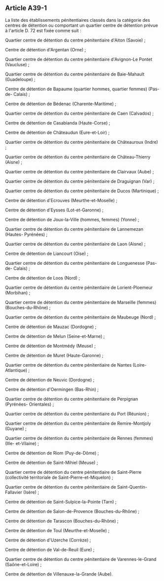 Article A39-1
----
La liste des établissements pénitentiaires classés dans la catégorie des centres
de détention ou comportant un quartier centre de détention prévue à l'article D.
72 est fixée comme suit :

Quartier centre de détention du centre pénitentiaire d'Aiton (Savoie) ;

Centre de détention d'Argentan (Orne) ;

Quartier centre de détention du centre pénitentiaire d'Avignon-Le Pontet
(Vaucluse) ;

Quartier centre de détention du centre pénitentiaire de Baie-Mahault
(Guadeloupe) ;

Centre de détention de Bapaume (quartier hommes, quartier femmes) (Pas-de-
Calais) ;

Centre de détention de Bédenac (Charente-Maritime) ;

Quartier centre de détention du centre pénitentiaire de Caen (Calvados) ;

Centre de détention de Casabianda (Haute-Corse) ;

Centre de détention de Châteaudun (Eure-et-Loir) ;

Quartier centre de détention du centre pénitentiaire de Châteauroux (Indre) ;

Quartier centre de détention du centre pénitentiaire de Château-Thierry (Aisne)
;

Quartier centre de détention du centre pénitentiaire de Clairvaux (Aube) ;

Quartier centre de détention du centre pénitentiaire de Draguignan (Var) ;

Quartier centre de détention du centre pénitentiaire de Ducos (Martinique) ;

Centre de détention d'Ecrouves (Meurthe-et-Moselle) ;

Centre de détention d'Eysses (Lot-et-Garonne) ;

Centre de détention de Joux-la-Ville (hommes, femmes) (Yonne) ;

Quartier centre de détention du centre pénitentiaire de Lannemezan (Hautes-
Pyrénées) ;

Quartier centre de détention du centre pénitentiaire de Laon (Aisne) ;

Centre de détention de Liancourt (Oise) ;

Quartier centre de détention du centre pénitentiaire de Longuenesse (Pas-de-
Calais) ;

Centre de détention de Loos (Nord) ;

Quartier centre de détention du centre pénitentiaire de Lorient-Ploemeur
(Morbihan) ;

Quartier centre de détention du centre pénitentiaire de Marseille (femmes)
(Bouches-du-Rhône) ;

Quartier centre de détention du centre pénitentiaire de Maubeuge (Nord) ;

Centre de détention de Mauzac (Dordogne) ;

Centre de détention de Melun (Seine-et-Marne) ;

Centre de détention de Montmédy (Meuse) ;

Centre de détention de Muret (Haute-Garonne) ;

Quartier centre de détention du centre pénitentiaire de Nantes (Loire-
Atlantique) ;

Centre de détention de Neuvic (Dordogne) ;

Centre de détention d'Oermingen (Bas-Rhin) ;

Quartier centre de détention du centre pénitentiaire de Perpignan (Pyrénées-
Orientales) ;

Quartier centre de détention du centre pénitentiaire du Port (Réunion) ;

Quartier centre de détention du centre pénitentiaire de Remire-Montjoly (Guyane)
;

Quartier centre de détention du centre pénitentiaire de Rennes (femmes) (Ille-
et-Vilaine) ;

Centre de détention de Riom (Puy-de-Dôme) ;

Centre de détention de Saint-Mihiel (Meuse) ;

Quartier centre de détention du centre pénitentiaire de Saint-Pierre
(collectivité territoriale de Saint-Pierre-et-Miquelon) ;

Quartier centre de détention du centre pénitentiaire de Saint-Quentin-Fallavier
(Isère) ;

Centre de détention de Saint-Sulpice-la-Pointe (Tarn) ;

Centre de détention de Salon-de-Provence (Bouches-du-Rhône) ;

Centre de détention de Tarascon (Bouches-du-Rhône) ;

Centre de détention de Toul (Meurthe-et-Moselle) ;

Centre de détention d'Uzerche (Corrèze) ;

Centre de détention de Val-de-Reuil (Eure) ;

Quartier centre de détention du centre pénitentiaire de Varennes-le-Grand
(Saône-et-Loire) ;

Centre de détention de Villenauxe-la-Grande (Aube).
